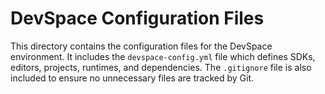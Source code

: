 # DevSpace Configuration Files 
This directory contains the configuration files for the DevSpace environment. 
It includes the `devspace-config.yml` file which defines SDKs, editors, projects, runtimes, and dependencies. 
The `.gitignore` file is also included to ensure no unnecessary files are tracked by Git. 
